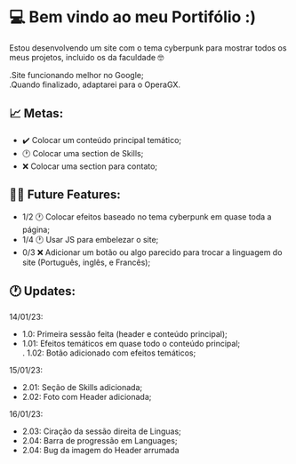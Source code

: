 # 💻 Bem vindo ao meu Portifólio :)
Estou desenvolvendo um site com o tema cyberpunk para mostrar todos os meus projetos, incluido os da faculdade 🤓

.Site funcionando melhor no Google; <br>
.Quando finalizado, adaptarei para o OperaGX.

## 📈  Metas:

- ✔️ Colocar um conteúdo principal temático;
- 🕐 Colocar uma section de Skills;
- ❌ Colocar uma section para contato;


## 👩‍💻 Future Features:

- 1/2 🕐 Colocar efeitos baseado no tema cyberpunk em quase toda a página;
- 1/4 🕐 Usar JS para embelezar o site;
- 0/3 ❌ Adicionar um botão ou algo parecido para trocar a linguagem do site (Português, inglês, e Francês);

## 🕐 Updates:

14/01/23: <br>

- 1.0: Primeira sessão feita (header e conteúdo principal);<br>
- 1.01: Efeitos temáticos em quase todo o conteúdo principal;<br>
    . 1.02: Botão adicionado com efeitos temáticos;
    
15/01/23: <br>

- 2.01: Seção de Skills adicionada;
- 2.02: Foto com Header adicionada;

    
16/01/23: <br>

- 2.03: Ciração da sessão direita de Linguas;
- 2.04: Barra de progressão em Languages;
- 2.04: Bug da imagem do Header arrumada
  
  


